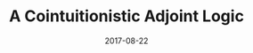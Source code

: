 ---
type: unpub
authors:
  - Harley Eades III
  - Gianluigi Bellin
title: "A Cointuitionistic Adjoint Logic"
note: "Under review at Logical Methods in Computer Science (LMCS)"
date: 2017-08-22
resource:
  type: pdf
  pdf-url: https://arxiv.org/abs/1708.05896
---